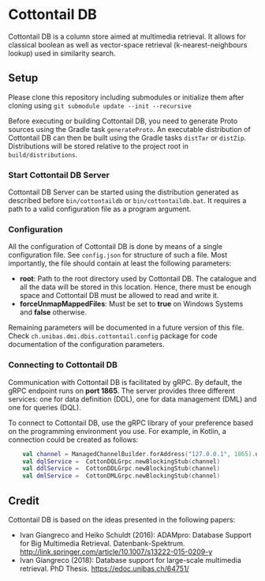 # Cottontail DB
Cottontail DB is a column store aimed at multimedia retrieval. It allows for classical boolean as well as vector-space retrieval (k-nearest-neighbours lookup) used in similarity search.

## Setup
Please clone this repository including submodules or initialize them after cloning using `git submodule update --init --recursive`

Before executing or building Cottontail DB, you need to generate Proto sources using the Gradle task `generateProto`. An executable distribution of Cottontail DB can then be built using the 
Gradle tasks `distTar` or `distZip`. Distributions will be stored relative to the project root in `build/distributions`.

### Start Cottontail DB Server
Cottontail DB Server can be started using the distribution generated as described before `bin/cottontaildb` or `bin/cottontaildb.bat`. It requires a path to a valid configuration file as a program argument.

### Configuration
All the configuration of Cottontail DB is done by means of a single configuration file. See `config.json` for structure of such a file. Most importantly, the file should contain at least the following
parameters:

* __root__: Path to the root directory used by Cottontail DB. The catalogue and all the data will be stored in this location. Hence, there must be enough space and Cottontail DB must be allowed to read and write it.
* __forceUnmapMappedFiles__: Must be set to __true__ on Windows Systems and __false__ otherwise.

Remaining parameters will be documented in a future version of this file. Check `ch.unibas.dmi.dbis.cottontail.config` package for code documentation of the configuration parameters.

### Connecting to Cottontail DB
Communication with Cottontail DB is facilitated by gRPC. By default, the gRPC endpoint runs on __port 1865__. The server provides three different services: one for data definition (DDL), one for
data management (DML) and one for queries (DQL).

To connect to Cottontail DB, use the gRPC library of your preference based on the programming environment you use. For example, in Kotlin, a connection could be created as follows:

```kotlin
    val channel = ManagedChannelBuilder.forAddress("127.0.0.1", 1865).usePlaintext().build()
    val dqlService =  CottonDQLGrpc.newBlockingStub(channel)
    val ddlService =  CottonDDLGrpc.newBlockingStub(channel)
    val dmlService =  CottonDMLGrpc.newBlockingStub(channel)
```

## Credit
Cottontail DB is based on the ideas presented in the following papers:

- Ivan Giangreco and Heiko Schuldt (2016): ADAMpro: Database Support for Big Multimedia Retrieval. Datenbank-Spektrum.
http://link.springer.com/article/10.1007/s13222-015-0209-y
- Ivan Giangreco (2018): Database support for large-scale multimedia retrieval. PhD Thesis. https://edoc.unibas.ch/64751/
